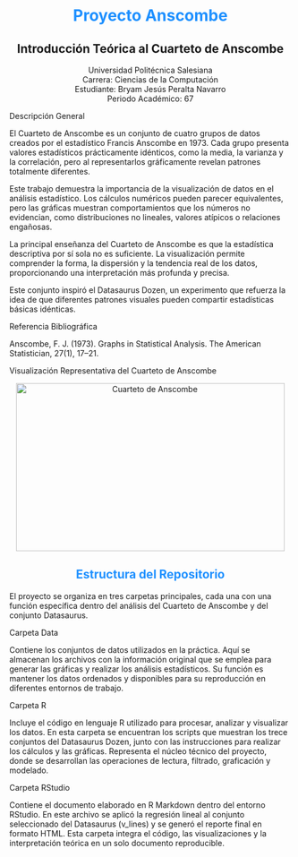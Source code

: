 <h1 align="center" style="color:#1E90FF;">Proyecto Anscombe</h1> <h2 align="center">Introducción Teórica al Cuarteto de Anscombe</h2> <p align="center"> Universidad Politécnica Salesiana<br> Carrera: Ciencias de la Computación<br> Estudiante: Bryam Jesús Peralta Navarro<br> Periodo Académico: 67 </p>
Descripción General

El Cuarteto de Anscombe es un conjunto de cuatro grupos de datos creados por el estadístico Francis Anscombe en 1973.
Cada grupo presenta valores estadísticos prácticamente idénticos, como la media, la varianza y la correlación, pero al representarlos gráficamente revelan patrones totalmente diferentes.

Este trabajo demuestra la importancia de la visualización de datos en el análisis estadístico.
Los cálculos numéricos pueden parecer equivalentes, pero las gráficas muestran comportamientos que los números no evidencian, como distribuciones no lineales, valores atípicos o relaciones engañosas.

La principal enseñanza del Cuarteto de Anscombe es que la estadística descriptiva por sí sola no es suficiente.
La visualización permite comprender la forma, la dispersión y la tendencia real de los datos, proporcionando una interpretación más profunda y precisa.

Este conjunto inspiró el Datasaurus Dozen, un experimento que refuerza la idea de que diferentes patrones visuales pueden compartir estadísticas básicas idénticas.

Referencia Bibliográfica

Anscombe, F. J. (1973). Graphs in Statistical Analysis. The American Statistician, 27(1), 17–21.

Visualización Representativa del Cuarteto de Anscombe
<p align="center"> <img src="https://github.com/user-attachments/assets/290938a5-ca6b-456c-9c87-43ce89583698" alt="Cuarteto de Anscombe" width="480" height="300"> </p>
<h2 align="center" style="color:#1E90FF;">Estructura del Repositorio</h2>

El proyecto se organiza en tres carpetas principales, cada una con una función específica dentro del análisis del Cuarteto de Anscombe y del conjunto Datasaurus.

Carpeta Data

Contiene los conjuntos de datos utilizados en la práctica.
Aquí se almacenan los archivos con la información original que se emplea para generar las gráficas y realizar los análisis estadísticos.
Su función es mantener los datos ordenados y disponibles para su reproducción en diferentes entornos de trabajo.

Carpeta R

Incluye el código en lenguaje R utilizado para procesar, analizar y visualizar los datos.
En esta carpeta se encuentran los scripts que muestran los trece conjuntos del Datasaurus Dozen, junto con las instrucciones para realizar los cálculos y las gráficas.
Representa el núcleo técnico del proyecto, donde se desarrollan las operaciones de lectura, filtrado, graficación y modelado.

Carpeta RStudio

Contiene el documento elaborado en R Markdown dentro del entorno RStudio.
En este archivo se aplicó la regresión lineal al conjunto seleccionado del Datasaurus (v_lines) y se generó el reporte final en formato HTML.
Esta carpeta integra el código, las visualizaciones y la interpretación teórica en un solo documento reproducible.
